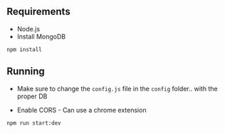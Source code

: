 
## Requirements

- Node.js
- Install MongoDB


```shell
npm install
```


## Running

- Make sure to change the `config.js` file in the `config` folder.. with the proper DB

- Enable CORS - Can use a chrome extension 

```shell
npm run start:dev
```
